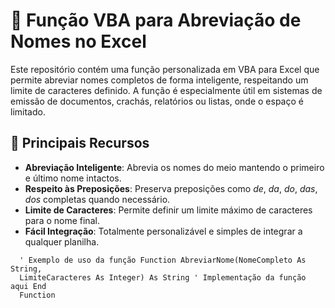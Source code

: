 # 🧩 Função VBA para Abreviação de Nomes no Excel

Este repositório contém uma função personalizada em VBA para Excel que permite abreviar nomes completos de forma inteligente, respeitando um limite de caracteres definido. A função é especialmente útil em sistemas de emissão de documentos, crachás, relatórios ou listas, onde o espaço é limitado.

## 🔹 Principais Recursos

- **Abreviação Inteligente**: Abrevia os nomes do meio mantendo o primeiro e último nome intactos.
- **Respeito às Preposições**: Preserva preposições como _de_, _da_, _do_, _das_, _dos_ completas quando necessário.
- **Limite de Caracteres**: Permite definir um limite máximo de caracteres para o nome final.
- **Fácil Integração**: Totalmente personalizável e simples de integrar a qualquer planilha.

```VBA
  ' Exemplo de uso da função Function AbreviarNome(NomeCompleto As String,
  LimiteCaracteres As Integer) As String ' Implementação da função aqui End
  Function
```
